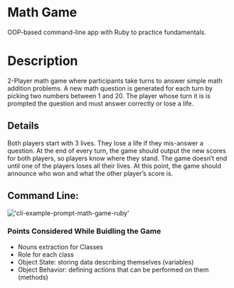 # Math Game
OOP-based command-line app with Ruby to practice fundamentals.

# Description
2-Player math game where participants take turns to answer simple math addition problems. A new math question is generated for each turn by picking two numbers between 1 and 20. The player whose turn it is is prompted the question and must answer correctly or lose a life.

## Details
Both players start with 3 lives. They lose a life if they mis-answer a question. At the end of every turn, the game should output the new scores for both players, so players know where they stand.
The game doesn’t end until one of the players loses all their lives. At this point, the game should announce who won and what the other player’s score is.

## Command Line:
!['cli-example-prompt-math-game-ruby']()

### Points Considered While Buidling the Game
  * Nouns extraction for Classes
  * Role for each class
  * Object State: storing data describing themselves (variables)
  * Object Behavior: defining actions that can be performed on them (methods)
  